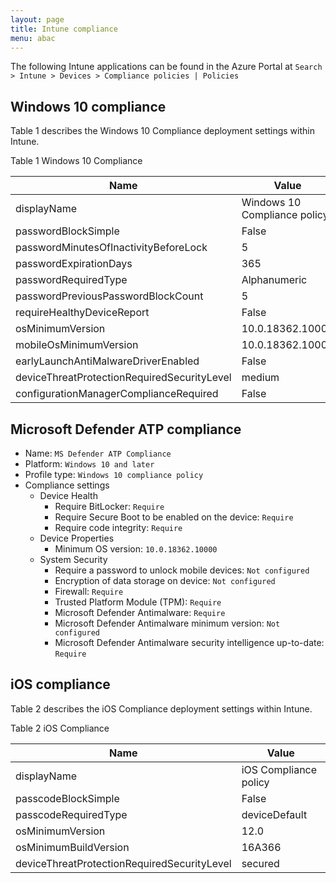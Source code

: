 ```yaml
---
layout: page
title: Intune compliance
menu: abac
---
```


The following Intune applications can be found in the Azure Portal at `Search > Intune > Devices > Compliance policies | Policies`

## Windows 10 compliance

Table 1 describes the Windows 10 Compliance deployment settings within Intune.

Table 1 Windows 10 Compliance

Name | Value
--- | ---
displayName | Windows 10 Compliance policy
passwordBlockSimple | False
passwordMinutesOfInactivityBeforeLock | 5
passwordExpirationDays | 365
passwordRequiredType | Alphanumeric
passwordPreviousPasswordBlockCount | 5
requireHealthyDeviceReport | False
osMinimumVersion | 10.0.18362.10000
mobileOsMinimumVersion | 10.0.18362.10000
earlyLaunchAntiMalwareDriverEnabled | False
deviceThreatProtectionRequiredSecurityLevel | medium
configurationManagerComplianceRequired | False

## Microsoft Defender ATP compliance

* Name: `MS Defender ATP Compliance`
* Platform: `Windows 10 and later`
* Profile type: `Windows 10 compliance policy`
* Compliance settings
  * Device Health
    * Require BitLocker: `Require`
    * Require Secure Boot to be enabled on the device: `Require`
    * Require code integrity: `Require`
  * Device Properties
    * Minimum OS version: `10.0.18362.10000`
  * System Security
    * Require a password to unlock mobile devices: `Not configured`
    * Encryption of data storage on device: `Not configured`
    * Firewall: `Require`
    * Trusted Platform Module (TPM): `Require`
    * Microsoft Defender Antimalware: `Require`
    * Microsoft Defender Antimalware minimum version: `Not configured`
    * Microsoft Defender Antimalware security intelligence up-to-date: `Require`

## iOS compliance

Table 2 describes the iOS Compliance deployment settings within Intune.

Table 2 iOS Compliance

Name | Value
--- | ---
displayName | iOS Compliance policy
passcodeBlockSimple | False
passcodeRequiredType | deviceDefault
osMinimumVersion | 12.0
osMinimumBuildVersion | 16A366
deviceThreatProtectionRequiredSecurityLevel | secured
